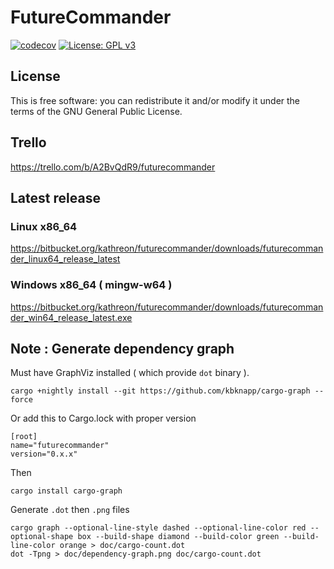 # FutureCommander

[![codecov](https://codecov.io/bb/kathreon/futurecommander/branch/master/graph/badge.svg)](https://codecov.io/bb/kathreon/futurecommander)
[![License: GPL v3](https://img.shields.io/badge/License-GPLv3-blue.svg)](https://www.gnu.org/licenses/gpl-3.0)

## License

This is free software: you can redistribute it and/or modify it under the terms of the GNU General Public License.

## Trello

https://trello.com/b/A2BvQdR9/futurecommander

## Latest release

### Linux x86_64

https://bitbucket.org/kathreon/futurecommander/downloads/futurecommander_linux64_release_latest

### Windows x86_64 ( mingw-w64 )

https://bitbucket.org/kathreon/futurecommander/downloads/futurecommander_win64_release_latest.exe


## Note : Generate dependency graph

Must have GraphViz installed ( which provide `dot` binary ).

```
cargo +nightly install --git https://github.com/kbknapp/cargo-graph --force
```


Or add this to Cargo.lock with proper version
```
[root]
name="futurecommander"
version="0.x.x"
```

Then

```
cargo install cargo-graph
```

Generate `.dot` then `.png` files

```
cargo graph --optional-line-style dashed --optional-line-color red --optional-shape box --build-shape diamond --build-color green --build-line-color orange > doc/cargo-count.dot
dot -Tpng > doc/dependency-graph.png doc/cargo-count.dot
```
